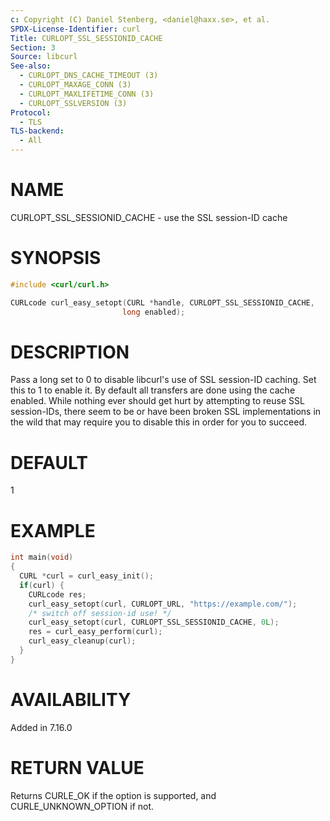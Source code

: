 ```yaml
---
c: Copyright (C) Daniel Stenberg, <daniel@haxx.se>, et al.
SPDX-License-Identifier: curl
Title: CURLOPT_SSL_SESSIONID_CACHE
Section: 3
Source: libcurl
See-also:
  - CURLOPT_DNS_CACHE_TIMEOUT (3)
  - CURLOPT_MAXAGE_CONN (3)
  - CURLOPT_MAXLIFETIME_CONN (3)
  - CURLOPT_SSLVERSION (3)
Protocol:
  - TLS
TLS-backend:
  - All
---
```


# NAME

CURLOPT_SSL_SESSIONID_CACHE - use the SSL session-ID cache

# SYNOPSIS

~~~c
#include <curl/curl.h>

CURLcode curl_easy_setopt(CURL *handle, CURLOPT_SSL_SESSIONID_CACHE,
                         long enabled);
~~~

# DESCRIPTION

Pass a long set to 0 to disable libcurl's use of SSL session-ID caching. Set
this to 1 to enable it. By default all transfers are done using the cache
enabled. While nothing ever should get hurt by attempting to reuse SSL
session-IDs, there seem to be or have been broken SSL implementations in the
wild that may require you to disable this in order for you to succeed.

# DEFAULT

1

# EXAMPLE

~~~c
int main(void)
{
  CURL *curl = curl_easy_init();
  if(curl) {
    CURLcode res;
    curl_easy_setopt(curl, CURLOPT_URL, "https://example.com/");
    /* switch off session-id use! */
    curl_easy_setopt(curl, CURLOPT_SSL_SESSIONID_CACHE, 0L);
    res = curl_easy_perform(curl);
    curl_easy_cleanup(curl);
  }
}
~~~

# AVAILABILITY

Added in 7.16.0

# RETURN VALUE

Returns CURLE_OK if the option is supported, and CURLE_UNKNOWN_OPTION if not.
